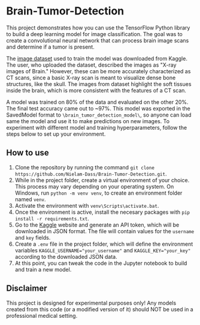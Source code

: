 # Brain-Tumor-Detection
This project demonstrates how you can use the TensorFlow Python library to build a deep learning model for image classification. The goal was to create a convolutional neural network that can process brain image scans and determine if a tumor is present.

The [image dataset][dataset] used to train the model was downloaded from Kaggle. The user, who uploaded the dataset, described the images as "X-ray images of Brain." However, these can be more accurately characterized as CT scans, since a basic X-ray scan is meant to visualize dense bone structures, like the skull. The images from dataset highlight the soft tissues inside the brain, which is more consistent with the features of a CT scan.

A model was trained on 80% of the data and evaluated on the other 20%. The final test accuracy came out to ~97%. This model was exported in the SavedModel format to `\brain_tumor_detection_model\`, so anyone can load same the model and use it to make predictions on new images. To experiment with different model and training hyperparameters, follow the steps below to set up your environment.

## How to use
1. Clone the repository by running the command `git clone https://github.com/Nielam-Dass/Brain-Tumor-Detection.git`.
2. While in the project folder, create a virtual environment of your choice. This process may vary depending on your operating system. On Windows, run `python -m venv venv`, to create an environment folder named `venv`.
3. Activate the environment with `venv\Scripts\activate.bat`.
4. Once the environment is active, install the necesary packages with `pip install -r requirements.txt`.
5. Go to the [Kaggle][kaggle] website and generate an API token, which will be downloaded in JSON format. The file will contain values for the `username` and `key` fields.
6. Create a `.env` file in the project folder, which will define the environment variables `KAGGLE_USERNAME="your_username"` and `KAGGLE_KEY="your_key"` according to the downloaded JSON data.
7. At this point, you can tweak the code in the Jupyter notebook to build and train a new model.

## Disclaimer
This project is designed for experimental purposes only! Any models created from this code (or a modified version of it) should NOT be used in a professional medical setting.

[dataset]: https://www.kaggle.com/datasets/preetviradiya/brian-tumor-dataset
[kaggle]: https://www.kaggle.com/
